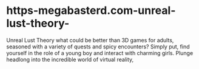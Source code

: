 # https-megabasterd.com-unreal-lust-theory-
Unreal Lust Theory what could be better than 3D games for adults, seasoned with a variety of quests and spicy encounters? Simply put, find yourself in the role of a young boy and interact with charming girls. Plunge headlong into the incredible world of virtual reality, 
